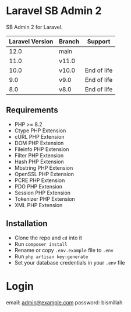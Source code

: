 # Laravel SB Admin 2

SB Admin 2 for Laravel.

| Laravel Version | Branch | Support     |
|-----------------|--------|-------------|
| 12.0            | main   |             |
| 11.0            | v11.0  |             |
| 10.0            | v10.0  | End of life |
| 9.0             | v9.0   | End of life |
| 8.0             | v8.0   | End of life |

## Requirements

- PHP >= 8.2
- Ctype PHP Extension
- cURL PHP Extension
- DOM PHP Extension
- Fileinfo PHP Extension
- Filter PHP Extension
- Hash PHP Extension
- Mbstring PHP Extension
- OpenSSL PHP Extension
- PCRE PHP Extension
- PDO PHP Extension
- Session PHP Extension
- Tokenizer PHP Extension
- XML PHP Extension

## Installation

- Clone the repo and `cd` into it
- Run `composer install`
- Rename or copy `.env.example` file to `.env`
- Run `php artisan key:generate`
- Set your database credentials in your `.env` file

# Login
email: admin@example.com
password: bismillah
